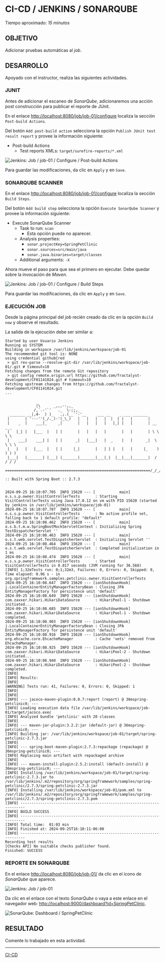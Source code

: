 # CI-CD / JENKINS / SONARQUBE

Tiempo aproximado: _15 minutos_

## OBJETIVO

Adicionar pruebas automáticas al _job_.

## DESARROLLO

Apoyado con el instructor, realiza las siguientes actividades.

### JUNIT

Antes de adicionar el escaneo de _SonarQube_, adicionaremos una acción post construcción para publicar el reporte de JUnit.

En el enlace <http://localhost:8080/job/job-01/configure> localiza la sección `Post-build Actions`.

Del botón `Add post-build action` selecciona la opción `Publish JUnit test result report` y provee la información siguiente:

- Post-build Actions
  - Test reports XMLs: `target/surefire-reports/*.xml`

![Jenkins: Job / job-01 / Configure / Post-build Actions](mm/05_05_01_Jenkins_sonarqube_01_Junit.png "Jenkins: Job / job-01 / Configure / Post-build Actions")

Para guardar las modificaciones, da clic en `Apply` y en `Save`.

### SONARQUBE SCANNER

En el enlace <http://localhost:8080/job/job-01/configure> localiza la sección `Build Steps`.

Del botón `Add build step` selecciona la opción `Execute SonarQube Scanner` y provee la información siguiente:

- Execute SonarQube Scanner
  - Task to run: `scan`
    - Esta opción puede no aparecer.
  - Analysis properties:
    - `sonar.projectKey=SpringPetClinic`
    - `sonar.sources=src/main/java`
    - `sonar.java.binaries=target/classes`
  - Additional arguments: `-X`

Ahora mueve el paso para que sea el primero en ejecutar. Debe quedar sobre la invocación de _Maven_.

![Jenkins: Job / job-01 / Configure / Build Steps](mm/05_05_02_Jenkins_sonarqube_02_pipeline-mod.png "Jenkins: Job / job-01 / Configure / Build Steps")

Para guardar las modificaciones, da clic en `Apply` y en `Save`.

### EJECUCIÓN JOB

Desde la página principal del _job_ recién creado da clic en la opción `Build now` y observe el resultado.

La salida de la ejecución debe ser similar a:

``` shell
Started by user Usuario Jenkins
Running as SYSTEM
Building in workspace /var/lib/jenkins/workspace/job-01
The recommended git tool is: NONE
using credential githubCred
 > git rev-parse --resolve-git-dir /var/lib/jenkins/workspace/job-01/.git # timeout=10
Fetching changes from the remote Git repository
 > git config remote.origin.url https://github.com/fractalyst-development/CF01141024.git # timeout=10
Fetching upstream changes from https://github.com/fractalyst-development/CF01141024.git
...


              |\      _,,,--,,_
             /,`.-'`'   ._  \-;;,_
  _______ __|,4-  ) )_   .;.(__`'-'__     ___ __    _ ___ _______
 |       | '---''(_/._)-'(_\_)   |   |   |   |  |  | |   |       |
 |    _  |    ___|_     _|       |   |   |   |   |_| |   |       | __ _ _
 |   |_| |   |___  |   | |       |   |   |   |       |   |       | \ \ \ \
 |    ___|    ___| |   | |      _|   |___|   |  _    |   |      _|  \ \ \ \
 |   |   |   |___  |   | |     |_|       |   | | |   |   |     |_    ) ) ) )
 |___|   |_______| |___| |_______|_______|___|_|  |__|___|_______|  / / / /
 ==================================================================/_/_/_/

:: Built with Spring Boot :: 2.7.3


2024-09-25 16:10:07.705  INFO 15620 --- [           main] o.s.s.p.owner.VisitControllerTests       : Starting VisitControllerTests using Java 17.0.12 on vm with PID 15620 (started by jenkins in /var/lib/jenkins/workspace/job-01)
2024-09-25 16:10:07.707  INFO 15620 --- [           main] o.s.s.p.owner.VisitControllerTests       : No active profile set, falling back to 1 default profile: "default"
2024-09-25 16:10:08.462  INFO 15620 --- [           main] o.s.b.t.m.w.SpringBootMockServletContext : Initializing Spring TestDispatcherServlet ''
2024-09-25 16:10:08.463  INFO 15620 --- [           main] o.s.t.web.servlet.TestDispatcherServlet  : Initializing Servlet ''
2024-09-25 16:10:08.464  INFO 15620 --- [           main] o.s.t.web.servlet.TestDispatcherServlet  : Completed initialization in 1 ms
2024-09-25 16:10:08.474  INFO 15620 --- [           main] o.s.s.p.owner.VisitControllerTests       : Started VisitControllerTests in 0.817 seconds (JVM running for 36.568)
[INFO] 1;32mTests run: 0;1;32m3, Failures: 0, Errors: 0, Skipped: 0, Time elapsed: 0.96 s - in org.springframework.samples.petclinic.owner.VisitControllerTests
2024-09-25 16:10:08.647  INFO 15620 --- [ionShutdownHook] j.LocalContainerEntityManagerFactoryBean : Closing JPA EntityManagerFactory for persistence unit 'default'
2024-09-25 16:10:08.649  INFO 15620 --- [ionShutdownHook] com.zaxxer.hikari.HikariDataSource       : HikariPool-1 - Shutdown initiated...
2024-09-25 16:10:08.685  INFO 15620 --- [ionShutdownHook] com.zaxxer.hikari.HikariDataSource       : HikariPool-1 - Shutdown completed.
2024-09-25 16:10:08.903  INFO 15620 --- [ionShutdownHook] j.LocalContainerEntityManagerFactoryBean : Closing JPA EntityManagerFactory for persistence unit 'default'
2024-09-25 16:10:08.916  INFO 15620 --- [ionShutdownHook] org.ehcache.core.EhcacheManager          : Cache 'vets' removed from EhcacheManager.
2024-09-25 16:10:08.925  INFO 15620 --- [ionShutdownHook] com.zaxxer.hikari.HikariDataSource       : HikariPool-2 - Shutdown initiated...
2024-09-25 16:10:08.940  INFO 15620 --- [ionShutdownHook] com.zaxxer.hikari.HikariDataSource       : HikariPool-2 - Shutdown completed.
[INFO] 
[INFO] Results:
[INFO] 
[WARNING] Tests run: 41, Failures: 0, Errors: 0, Skipped: 1
[INFO] 
[INFO] 
[INFO] --- jacoco-maven-plugin:0.8.7:report (report) @ 36mspring-petclinic0; ---
[INFO] Loading execution data file /var/lib/jenkins/workspace/job-01/target/jacoco.exec
[INFO] Analyzed bundle 'petclinic' with 20 classes
[INFO] 
[INFO] --- maven-jar-plugin:3.2.2:jar (default-jar) @ 36mspring-petclinic0; ---
[INFO] Building jar: /var/lib/jenkins/workspace/job-01/target/spring-petclinic-2.7.3.jar
[INFO] 
[INFO] --- spring-boot-maven-plugin:2.7.3:repackage (repackage) @ 36mspring-petclinic0; ---
[INFO] Replacing main artifact with repackaged archive
[INFO] 
[INFO] --- maven-install-plugin:2.5.2:install (default-install) @ 36mspring-petclinic0; ---
[INFO] Installing /var/lib/jenkins/workspace/job-01/target/spring-petclinic-2.7.3.jar to /var/lib/jenkins/.m2/repository/org/springframework/samples/spring-petclinic/2.7.3/spring-petclinic-2.7.3.jar
[INFO] Installing /var/lib/jenkins/workspace/job-01/pom.xml to /var/lib/jenkins/.m2/repository/org/springframework/samples/spring-petclinic/2.7.3/spring-petclinic-2.7.3.pom
[INFO] ------------------------------------------------------------------------
[INFO] BUILD SUCCESS
[INFO] ------------------------------------------------------------------------
[INFO] Total time:  01:03 min
[INFO] Finished at: 2024-09-25T16:10:11-06:00
[INFO] ------------------------------------------------------------------------
Recording test results
[Checks API] No suitable checks publisher found.
Finished: SUCCESS
```

### REPORTE EN SONARQUBE

En el enlace <http://localhost:8080/job/job-01/> da clic en el ícono de _SonarQube_ que aparece.

![Jenkins: Job / job-01](mm/05_05_03_Jenkins_sonarqube_03_pipeline-exec-ok.png "Jenkins: Job / job-01")

Da clic en el enlace con el texto _SonarQube_ o vaya a este enlace en el navegador web: <http://localhost:9000/dashboard?id=SpringPetClinic>.

![SonarQube: Dashboard / SpringPetClinic](mm/05_05_04_Jenkins_sonarqube_04_report.png "SonarQube: Dashboard / SpringPetClinic")

## RESULTADO

Comente lo trabajado en esta actividad.

---

[CI-CD](05.md)
